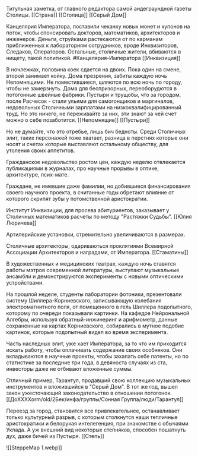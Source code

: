 
Титульная заметка, от главного редактора самой андеграундной газеты Столицы. 
[[Страна]] [[Столица]] [[Серый Дом]] 

Канцелярия Императора, поставили чеканку новых монет и купонов на поток, чтобы спонсировать докторов, математиков, архитекторов и инженеров. Деньги, струйками растекаются от по карманам приближенных к лабораториям сотрудников, вроде Инквизиторов, Следаков, Операторов. Остальные, столичные жители, вбиваются в нищету, такой политикой.
#Канцелярия-Императора [[Инквизиция]] 

В ночлежках, половина коек сдается на двоих. Пока один на смене, второй занимает койку. Дома презрения, забиты каждую ночь Непомнящими. Не поместившиеся, шляются по всю ночь по городу, чтобы не замерзнуть. Дома для беспризорных, переоборудются в потогонные швейные фабрики. Пустыри и трущобы, что за городом, после Расчесок - стали ульями для самогонщиков и маргиналов, недовольных Столичными зарплатами на низкоквалифицированный труд. Но это ничего, не переживайте за них, эти знают за чей счет можно о себе позаботится.
[[Непомнящие]] [[Пустыри]] 

Но не думайте, что это отребье, лишь бич бедноты. Среди Столичных элит, таких персонажей тоже хватает, разница в перстнях которые они носят и счетах которые выставляют остальному обществу, для утоления своих аппетитов.  

Гражданское недовольство ростом цен, каждую неделю отвлекается публикациями в журналах, про научные прорывы в оптике, архитектуре, псих-мате. 

Граждане, не имевшие даже фамилии, но добившиеся финансирования своего научного проекта, в считанные годы обретают влияние от которого скрипят зубы у потомственной аристократии.

Институт Инквизиции, для просева абитуриентов, заказывает у Столичных математиков расчеты по методу "Растяжки Судьбы".  [[Юлия Люричева]] 

Артилерийские установки, стремительно увеличиваются в размерах.

Столичные архитекторы, одариваються проклятиями Всемирной Ассоциации Архитекторов и наградами, от Императора. [[Стаматины]] 

В художественных и медицинских театрах, каждую ночь ставятся работы мэтров современной литературы, выступают музыкальные ансамбли и демонстрируются эксперименты с новыми оптическими устройствами.

На прошлой неделе, студенты лаборатории фотоники, презентовали систему Шиллера-Корниевского, записывающую колебания электромагнитного поля, от помещенного в гель Шиллера подопытного, которому по очереди показывали картинки. На кафедре Нейрональной Алгебры, используя обратный-инжинеринг и арифмометр, данные сохраненные на картах Корниевского, собирались в мутное подобие картинок, которые подопытный видел во время эксперимента. 

Часть наследных элит, уже хает Императора, за то что им приходится искать работу, чтобы оплачивать содержание своих особняков. Они вкладываются в научные проекты, чтобы захапать себе патенты, но по статистике за последние три года, в девяноста случаях из ста, инвесторы даже не отбивают вложенные суммы.

Отличный пример, Тарантул, продавший свою коллекцию музыкальных инструментов и вложившийся в "Серый Дом". В тот же год, вышел закон ужесточающий законодательство в отношении потогонок. [[ДоХХХХоrm/old/2Бек/инфа/группы/Сонная Группа/люди/Тарантул]] 

Переезд за город, становится все привлекательнее, останавливает только культурный разрыв, с которым столкнутся наши тепличные аристократики и белорукая интелегенция, при знакомстве с обычаями Уклада. А уж внешний вид некоторых степняков, способен пошатнуть дух, даже бичей из Пустыря.
[[Степь]] 

![[SteppeMap 1.webp]]